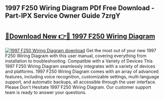 ## 1997 F250 Wiring Diagram PDf Free Download - Part-IPX Service Owner Guide 7zrgY

# <h2><a href="http://dfhcfs.blite.top/?on=1997+F250+Wiring+Diagram">🔗Download New 👉🔴 1997 F250 Wiring Diagram</a></h2>

[![1997 F250 Wiring Diagram download](https://i.imgur.com/lujVjoI.png)](http://dfhcfs.blite.top/?on=1997+F250+Wiring+Diagram)
Get the most out of your new 1997 F250 Wiring Diagram with this user manual, covering everything from installation to troubleshooting. Compatible with a Variety of Devices This 1997 F250 Wiring Diagram seamlessly integrates with a variety of devices and platforms. 1997 F250 Wiring Diagram comes with an array of advanced features, including voice recognition, customizable settings, multi-language support, and automatic backups, all accessible through the user interface. Please Don't Hesitate 1997 F250 Wiring Diagram. Our customer support team is ready to answer your questions.

